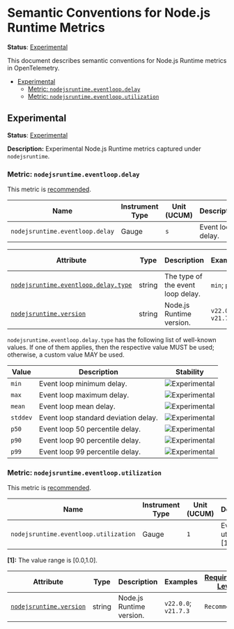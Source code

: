 <!--- Hugo front matter used to generate the website version of this page:
linkTitle: Node.js Runtime
--->

# Semantic Conventions for Node.js Runtime Metrics

**Status**: [Experimental][DocumentStatus]

This document describes semantic conventions for Node.js Runtime metrics in OpenTelemetry.

<!-- Re-generate TOC with `markdown-toc --no-first-h1 -i` -->

<!-- toc -->

- [Experimental](#experimental)
  - [Metric: `nodejsruntime.eventloop.delay`](#metric-nodejsruntimeeventloopdelay)
  - [Metric: `nodejsruntime.eventloop.utilization`](#metric-nodejsruntimeeventlooputilization)

<!-- tocstop -->

## Experimental

**Status**: [Experimental][DocumentStatus]

**Description:** Experimental Node.js Runtime metrics captured under `nodejsruntime`.

### Metric: `nodejsruntime.eventloop.delay`

This metric is [recommended][MetricRecommended].

<!-- semconv metric.nodejsruntime.eventloop.delay(metric_table) -->
| Name     | Instrument Type | Unit (UCUM) | Description    | Stability |
| -------- | --------------- | ----------- | -------------- | --------- |
| `nodejsruntime.eventloop.delay` | Gauge | `s` | Event loop delay. | ![Experimental](https://img.shields.io/badge/-experimental-blue) |
<!-- endsemconv -->

<!-- semconv metric.nodejsruntime.eventloop.delay(full) -->
| Attribute  | Type | Description  | Examples  | [Requirement Level](https://opentelemetry.io/docs/specs/semconv/general/attribute-requirement-level/) | Stability |
|---|---|---|---|---|---|
| [`nodejsruntime.eventloop.delay.type`](/docs/attributes-registry/nodejsruntime.md) | string | The type of the event loop delay. | `min`; `p90` | `Recommended` | ![Experimental](https://img.shields.io/badge/-experimental-blue) |
| [`nodejsruntime.version`](/docs/attributes-registry/nodejsruntime.md) | string | Node.js Runtime version. | `v22.0.0`; `v21.7.3` | `Recommended` | ![Experimental](https://img.shields.io/badge/-experimental-blue) |

`nodejsruntime.eventloop.delay.type` has the following list of well-known values. If one of them applies, then the respective value MUST be used; otherwise, a custom value MAY be used.

| Value  | Description | Stability |
|---|---|---|
| `min` | Event loop minimum delay. | ![Experimental](https://img.shields.io/badge/-experimental-blue) |
| `max` | Event loop maximum delay. | ![Experimental](https://img.shields.io/badge/-experimental-blue) |
| `mean` | Event loop mean delay. | ![Experimental](https://img.shields.io/badge/-experimental-blue) |
| `stddev` | Event loop standard deviation delay. | ![Experimental](https://img.shields.io/badge/-experimental-blue) |
| `p50` | Event loop 50 percentile delay. | ![Experimental](https://img.shields.io/badge/-experimental-blue) |
| `p90` | Event loop 90 percentile delay. | ![Experimental](https://img.shields.io/badge/-experimental-blue) |
| `p99` | Event loop 99 percentile delay. | ![Experimental](https://img.shields.io/badge/-experimental-blue) |
<!-- endsemconv -->

### Metric: `nodejsruntime.eventloop.utilization`

This metric is [recommended][MetricRecommended].

<!-- semconv metric.nodejsruntime.eventloop.utilization(metric_table) -->
| Name     | Instrument Type | Unit (UCUM) | Description    | Stability |
| -------- | --------------- | ----------- | -------------- | --------- |
| `nodejsruntime.eventloop.utilization` | Gauge | `1` | Event loop utilization. [1] | ![Experimental](https://img.shields.io/badge/-experimental-blue) |

**[1]:** The value range is [0.0,1.0].
<!-- endsemconv -->

<!-- semconv metric.nodejsruntime.eventloop.utilization(full) -->
| Attribute  | Type | Description  | Examples  | [Requirement Level](https://opentelemetry.io/docs/specs/semconv/general/attribute-requirement-level/) | Stability |
|---|---|---|---|---|---|
| [`nodejsruntime.version`](/docs/attributes-registry/nodejsruntime.md) | string | Node.js Runtime version. | `v22.0.0`; `v21.7.3` | `Recommended` | ![Experimental](https://img.shields.io/badge/-experimental-blue) |
<!-- endsemconv -->

[DocumentStatus]: https://github.com/open-telemetry/opentelemetry-specification/tree/v1.31.0/specification/document-status.md
[MetricRecommended]: /docs/general/metric-requirement-level.md#recommended
